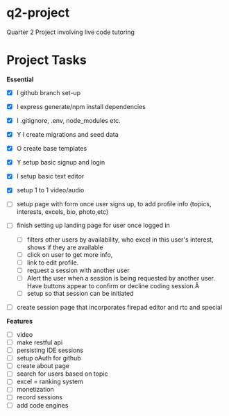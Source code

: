 # q2-project
Quarter 2 Project involving live code tutoring

# Project Tasks

**Essential**
- [x] I github branch set-up
- [x] I express generate/npm install dependencies
- [x] I .gitignore, .env, node_modules etc.
- [x] Y I create migrations and seed data
- [x] O create base templates
- [x] Y setup basic signup and login
- [x] I setup basic text editor
- [x] setup 1 to 1 video/audio
- [ ] setup page with form once user signs up, to add profile info (topics, interests, excels, bio, photo,etc)
- [ ] finish setting up landing page for user once logged in
    - [ ] filters other users by availability, who excel in this user's interest, shows if they are available
    - [ ] click on user to get more info,
    - [ ] link to edit profile.
    - [ ] request a session with another user
    - [ ] Alert the user when a session is being requested by another user. Have buttons appear to confirm     or decline coding session.Â
    - [ ] setup so that session can be initiated

- [ ] create session page that incorporates firepad editor and rtc and special




**Features**
- [ ] video
- [ ] make restful api
- [ ] persisting IDE sessions
- [ ] setup oAuth for github
- [ ] create about page
- [ ] search for users based on topic
- [ ] excel = ranking system
- [ ] monetization
- [ ] record sessions
- [ ] add code engines  
